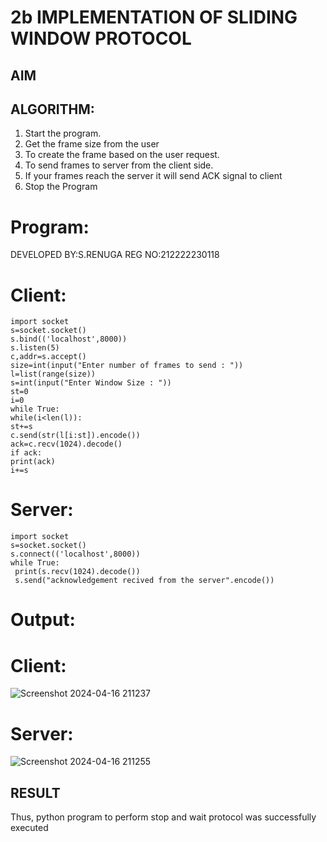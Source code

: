 # 2b IMPLEMENTATION OF SLIDING WINDOW PROTOCOL
## AIM
## ALGORITHM:
1. Start the program.
2. Get the frame size from the user
3. To create the frame based on the user request.
4. To send frames to server from the client side.
5. If your frames reach the server it will send ACK signal to client
6. Stop the Program

# Program:
 DEVELOPED BY:S.RENUGA
 REG NO:212222230118

 # Client:
 ```
import socket
s=socket.socket()
s.bind(('localhost',8000))
s.listen(5)
c,addr=s.accept()
size=int(input("Enter number of frames to send : "))
l=list(range(size))
s=int(input("Enter Window Size : "))
st=0
i=0
while True:
 while(i<len(l)):
 st+=s
 c.send(str(l[i:st]).encode())
 ack=c.recv(1024).decode()
 if ack:
 print(ack)
 i+=s
```

# Server:
```
import socket
s=socket.socket()
s.connect(('localhost',8000))
while True: 
 print(s.recv(1024).decode())
 s.send("acknowledgement recived from the server".encode())
```
# Output:
# Client:
![Screenshot 2024-04-16 211237](https://github.com/RENUGASARAVANAN/ChatStudy/assets/119292258/38ccd9aa-e24c-4f88-a70d-7cb8230b3ce9)

# Server:
![Screenshot 2024-04-16 211255](https://github.com/RENUGASARAVANAN/ChatStudy/assets/119292258/b83c5fa1-a1a1-4266-b346-8d7a0750b33e)
## RESULT
Thus, python program to perform stop and wait protocol was successfully executed
